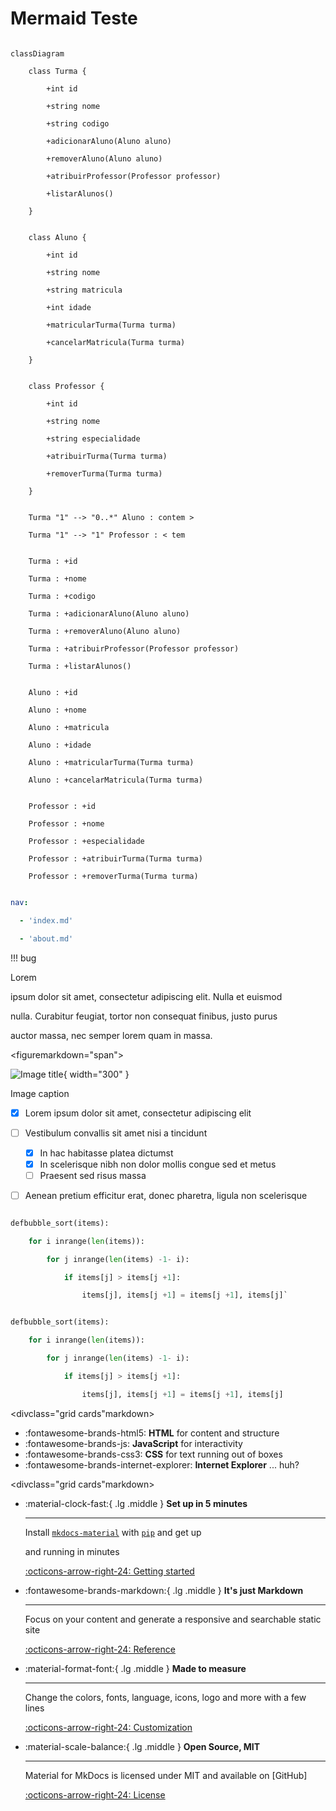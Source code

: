 # Mermaid Teste

```mermaid

classDiagram

    class Turma {

        +int id

        +string nome

        +string codigo

        +adicionarAluno(Aluno aluno)

        +removerAluno(Aluno aluno)

        +atribuirProfessor(Professor professor)

        +listarAlunos()

    }


    class Aluno {

        +int id

        +string nome

        +string matricula

        +int idade

        +matricularTurma(Turma turma)

        +cancelarMatricula(Turma turma)

    }


    class Professor {

        +int id

        +string nome

        +string especialidade

        +atribuirTurma(Turma turma)

        +removerTurma(Turma turma)

    }


    Turma "1" --> "0..*" Aluno : contem >

    Turma "1" --> "1" Professor : < tem


    Turma : +id

    Turma : +nome

    Turma : +codigo

    Turma : +adicionarAluno(Aluno aluno)

    Turma : +removerAluno(Aluno aluno)

    Turma : +atribuirProfessor(Professor professor)

    Turma : +listarAlunos()


    Aluno : +id

    Aluno : +nome

    Aluno : +matricula

    Aluno : +idade

    Aluno : +matricularTurma(Turma turma)

    Aluno : +cancelarMatricula(Turma turma)


    Professor : +id

    Professor : +nome

    Professor : +especialidade

    Professor : +atribuirTurma(Turma turma)

    Professor : +removerTurma(Turma turma)

```

```yaml

nav:

  - 'index.md'

  - 'about.md'

```

!!! bug

Lorem

 ipsum dolor sit amet, consectetur adipiscing elit. Nulla et euismod

nulla. Curabitur feugiat, tortor non consequat finibus, justo purus

auctor massa, nec semper lorem quam in massa.

<figuremarkdown="span">

  ![Image title](https://dummyimage.com/600x400/){ width="300" }

<figcaption>Image caption</figcaption>

</figure>

- [X] Lorem ipsum dolor sit amet, consectetur adipiscing elit
- [ ] Vestibulum convallis sit amet nisi a tincidunt

  * [X] In hac habitasse platea dictumst
  * [X] In scelerisque nibh non dolor mollis congue sed et metus
  * [ ] Praesent sed risus massa
- [ ] Aenean pretium efficitur erat, donec pharetra, ligula non scelerisque

```py

defbubble_sort(items):

    for i inrange(len(items)):

        for j inrange(len(items) -1- i):

            if items[j] > items[j +1]:

                items[j], items[j +1] = items[j +1], items[j]`

```

```py

defbubble_sort(items):

    for i inrange(len(items)):

        for j inrange(len(items) -1- i):

            if items[j] > items[j +1]:

                items[j], items[j +1] = items[j +1], items[j]

```

<divclass="grid cards"markdown>

- :fontawesome-brands-html5: __HTML__ for content and structure
- :fontawesome-brands-js: __JavaScript__ for interactivity
- :fontawesome-brands-css3: __CSS__ for text running out of boxes
- :fontawesome-brands-internet-explorer: __Internet Explorer__ ... huh?

</div>

<divclass="grid cards"markdown>

- :material-clock-fast:{ .lg .middle } __Set up in 5 minutes__

  ---

  Install [`mkdocs-material`](#) with [`pip`](#) and get up

  and running in minutes

  [:octicons-arrow-right-24: Getting started](#)
- :fontawesome-brands-markdown:{ .lg .middle } __It's just Markdown__

  ---

  Focus on your content and generate a responsive and searchable static site

  [:octicons-arrow-right-24: Reference](#)
- :material-format-font:{ .lg .middle } __Made to measure__

  ---

  Change the colors, fonts, language, icons, logo and more with a few lines

  [:octicons-arrow-right-24: Customization](#)
- :material-scale-balance:{ .lg .middle } __Open Source, MIT__

  ---

  Material for MkDocs is licensed under MIT and available on [GitHub]

  [:octicons-arrow-right-24: License](#)

</div>
